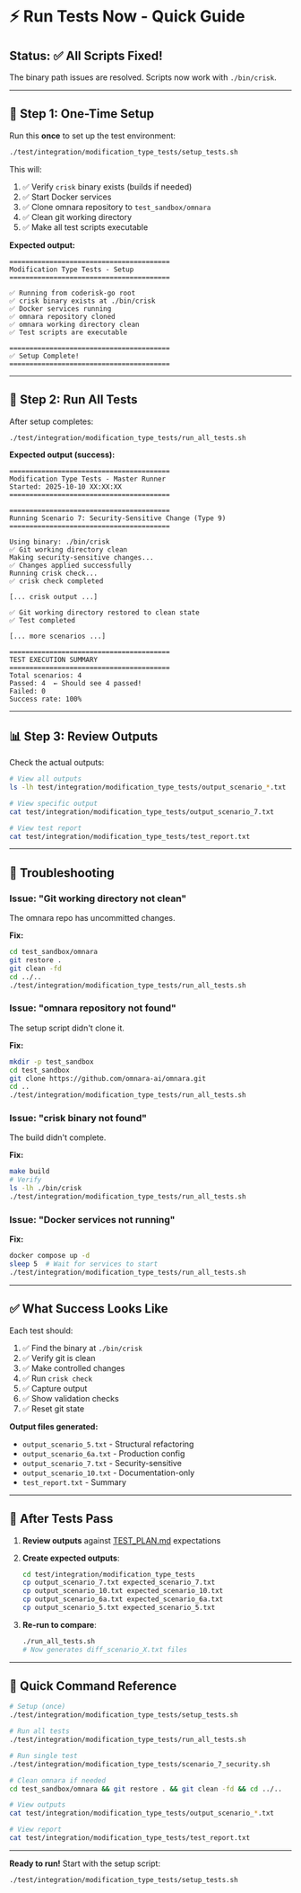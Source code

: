 # ⚡ Run Tests Now - Quick Guide

## Status: ✅ All Scripts Fixed!

The binary path issues are resolved. Scripts now work with `./bin/crisk`.

---

## 🚀 Step 1: One-Time Setup

Run this **once** to set up the test environment:

```bash
./test/integration/modification_type_tests/setup_tests.sh
```

This will:
1. ✅ Verify `crisk` binary exists (builds if needed)
2. ✅ Start Docker services
3. ✅ Clone omnara repository to `test_sandbox/omnara`
4. ✅ Clean git working directory
5. ✅ Make all test scripts executable

**Expected output:**
```
========================================
Modification Type Tests - Setup
========================================

✅ Running from coderisk-go root
✅ crisk binary exists at ./bin/crisk
✅ Docker services running
✅ omnara repository cloned
✅ omnara working directory clean
✅ Test scripts are executable

========================================
✅ Setup Complete!
========================================
```

---

## 🧪 Step 2: Run All Tests

After setup completes:

```bash
./test/integration/modification_type_tests/run_all_tests.sh
```

**Expected output (success):**
```
========================================
Modification Type Tests - Master Runner
Started: 2025-10-10 XX:XX:XX
========================================

========================================
Running Scenario 7: Security-Sensitive Change (Type 9)
========================================

Using binary: ./bin/crisk
✅ Git working directory clean
Making security-sensitive changes...
✅ Changes applied successfully
Running crisk check...
✅ crisk check completed

[... crisk output ...]

✅ Git working directory restored to clean state
✅ Test completed

[... more scenarios ...]

========================================
TEST EXECUTION SUMMARY
========================================
Total scenarios: 4
Passed: 4  ← Should see 4 passed!
Failed: 0
Success rate: 100%
```

---

## 📊 Step 3: Review Outputs

Check the actual outputs:

```bash
# View all outputs
ls -lh test/integration/modification_type_tests/output_scenario_*.txt

# View specific output
cat test/integration/modification_type_tests/output_scenario_7.txt

# View test report
cat test/integration/modification_type_tests/test_report.txt
```

---

## 🐛 Troubleshooting

### Issue: "Git working directory not clean"

The omnara repo has uncommitted changes.

**Fix:**
```bash
cd test_sandbox/omnara
git restore .
git clean -fd
cd ../..
./test/integration/modification_type_tests/run_all_tests.sh
```

### Issue: "omnara repository not found"

The setup script didn't clone it.

**Fix:**
```bash
mkdir -p test_sandbox
cd test_sandbox
git clone https://github.com/omnara-ai/omnara.git
cd ..
./test/integration/modification_type_tests/run_all_tests.sh
```

### Issue: "crisk binary not found"

The build didn't complete.

**Fix:**
```bash
make build
# Verify
ls -lh ./bin/crisk
./test/integration/modification_type_tests/run_all_tests.sh
```

### Issue: "Docker services not running"

**Fix:**
```bash
docker compose up -d
sleep 5  # Wait for services to start
./test/integration/modification_type_tests/run_all_tests.sh
```

---

## ✅ What Success Looks Like

Each test should:

1. ✅ Find the binary at `./bin/crisk`
2. ✅ Verify git is clean
3. ✅ Make controlled changes
4. ✅ Run `crisk check`
5. ✅ Capture output
6. ✅ Show validation checks
7. ✅ Reset git state

**Output files generated:**
- `output_scenario_5.txt` - Structural refactoring
- `output_scenario_6a.txt` - Production config
- `output_scenario_7.txt` - Security-sensitive
- `output_scenario_10.txt` - Documentation-only
- `test_report.txt` - Summary

---

## 📖 After Tests Pass

1. **Review outputs** against [TEST_PLAN.md](TEST_PLAN.md) expectations

2. **Create expected outputs**:
   ```bash
   cd test/integration/modification_type_tests
   cp output_scenario_7.txt expected_scenario_7.txt
   cp output_scenario_10.txt expected_scenario_10.txt
   cp output_scenario_6a.txt expected_scenario_6a.txt
   cp output_scenario_5.txt expected_scenario_5.txt
   ```

3. **Re-run to compare**:
   ```bash
   ./run_all_tests.sh
   # Now generates diff_scenario_X.txt files
   ```

---

## 🎯 Quick Command Reference

```bash
# Setup (once)
./test/integration/modification_type_tests/setup_tests.sh

# Run all tests
./test/integration/modification_type_tests/run_all_tests.sh

# Run single test
./test/integration/modification_type_tests/scenario_7_security.sh

# Clean omnara if needed
cd test_sandbox/omnara && git restore . && git clean -fd && cd ../..

# View outputs
cat test/integration/modification_type_tests/output_scenario_*.txt

# View report
cat test/integration/modification_type_tests/test_report.txt
```

---

**Ready to run!** Start with the setup script:

```bash
./test/integration/modification_type_tests/setup_tests.sh
```
